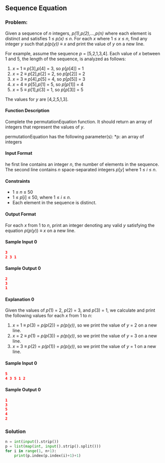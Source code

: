## Sequence Equation

### Problem:
Given a sequence of *n* integers, *p(1),p(2),...,p(n)* where each element is distinct and satisfies 1 ≤ *p(x)* ≤ *n*. 
For each *x* where 1 ≤ *x* ≤ *n*, find any integer *y* such that *p(p(y))* ≡ *x* and print the value of *y* on a new line.

For example, assume the sequence *p* = [5,2,1,3,4]. Each value of *x* between 1 and 5, the length of the sequence, is analyzed as follows:
  1. *x* = 1 ≡ *p*[3],*p*[4] = 3, so *p*[*p*[4]] = 1
  2. *x* = 2 ≡ *p*[2],*p*[2] = 2, so *p*[*p*[2]] = 2
  3. *x* = 3 ≡ *p*[4],*p*[5] = 4, so *p*[*p*[5]] = 3
  4. *x* = 4 ≡ *p*[5],*p*[1] = 5, so *p*[*p*[1]] = 4
  5. *x* = 5 ≡ *p*[1],*p*[3] = 1, so *p*[*p*[3]] = 5
  
The values for *y* are [4,2,5,1,3].
#### Function Description
Complete the permutationEquation function. It should return an array of integers that represent the values of *y*.

permutationEquation has the following parameter(s):
  *p: an array of integers
#### Input Format
he first line contains an integer *n*, the number of elements in the sequence. 
The second line contains *n* space-separated integers *p*[*y*] where 1 ≤ *i* ≤ *n*.
#### Constraints 
  * 1 ≤ *n* ≤ 50 
  * 1 ≤ *p*[*i*] ≤ 50, where 1 ≤ *i* ≤ *n*.
  * Each element in the sequence is distinct.
#### Output Format
For each *x* from 1 to *n*, print an integer denoting any valid *y* satisfying the equation *p*(*p*(*y*)) ≡ *x* on a new line.
#### Sample Input 0
```json
3
2 3 1
```
#### Sample Output 0 
```json
2
3
1
```
#### Explanation 0 
Given the values of *p*(1) = 2, *p*(2) = 3, and *p*(3) = 1, we calculate and print the following values for each *x* from 1 to *n*:
  1. *x* = 1 ≡ *p*(3) = *p(p*(2)) = *p(p(y))*, so we print the value of *y* = 2 on a new line.
  2. *x* = 2 ≡ *p*(1) = *p(p*(3)) = *p(p(y))*, so we print the value of *y* = 3 on a new line.
  3. *x* = 3 ≡ *p*(2) = *p(p*(1)) = *p(p(y))*, so we print the value of *y* = 1 on a new line.
#### Sample Input 0
```json
5
4 3 5 1 2
```
#### Sample Output 0 
```json
1
3
5
4
2
```
### Solution 
```py
n = int(input().strip())
p = list(map(int, input().strip().split()))
for i in range(1, n+1):
    print(p.index(p.index(i)+1)+1)
```
